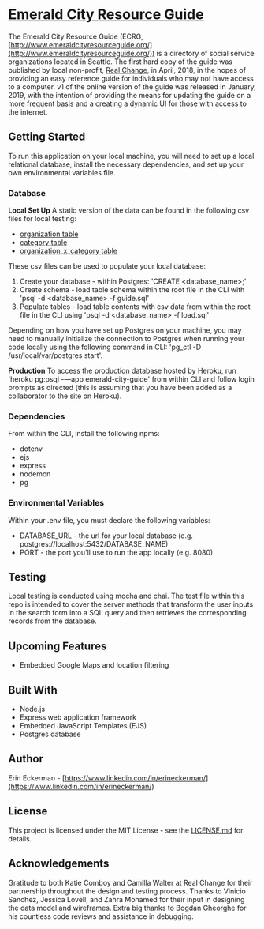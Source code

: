 # [Emerald City Resource Guide](http://www.emeraldcityresourceguide.org/)

The Emerald City Resource Guide (ECRG, [http://www.emeraldcityresourceguide.org/](http://www.emeraldcityresourceguide.org/)) is a directory of social service organizations located in Seattle.  The first hard copy of the guide was published by local non-profit, [Real Change](https://www.realchangenews.org/), in April, 2018, in the hopes of providing an easy reference guide for individuals who may not have access to a computer. v1 of the online version of the guide was released in January, 2019, with the intention of providing the means for updating the guide on a more frequent basis and a creating a dynamic UI for those with access to the internet.

## Getting Started
To run this application on your local machine, you will need to set up a local relational database, install the necessary dependencies, and set up your own environmental variables file.

### Database
**__Local Set Up__**
A static version of the data can be found in the following csv files for local testing:
- [organization table](https://github.com/eckermania/emerald-city-resource-guide/blob/master/organization.csv)
- [category table](https://github.com/eckermania/emerald-city-resource-guide/blob/master/category.csv)
- [organization_x_category table](https://github.com/eckermania/emerald-city-resource-guide/blob/master/organization_x_category.csv)

These csv files can be used to populate your local database:
1. Create your database - within Postgres: 'CREATE <database_name>;'
2. Create schema - load table schema within the root file in the CLI with 'psql -d <database_name> -f guide.sql'
3. Populate tables - load table contents with csv data from within the root file in the CLI using 'psql -d <database_name> -f load.sql'

Depending on how you have set up Postgres on your machine, you may need to manually initialize the connection to Postgres when running your code locally using the following command in CLI: 'pg_ctl -D /usr/local/var/postgres start'.

**__Production__**
To access the production database hosted by Heroku, run 'heroku pg:psql -—app emerald-city-guide' from within CLI and follow login prompts as directed (this is assuming that you have been added as a collaborator to the site on Heroku).

### Dependencies
From within the CLI, install the following npms:

- dotenv
- ejs
- express
- nodemon
- pg

### Environmental Variables
Within your .env file, you must declare the following variables:
- DATABASE_URL - the url for your local database (e.g. postgres://localhost:5432/DATABASE_NAME)
- PORT - the port you'll use to run the app locally (e.g. 8080)

## Testing
Local testing is conducted using mocha and chai.  The test file within this repo is intended to cover the server methods that transform the user inputs in the search form into a SQL query and then retrieves the corresponding records from the database.

## Upcoming Features
- Embedded Google Maps and location filtering

## Built With
- Node.js
- Express web application framework
- Embedded JavaScript Templates (EJS)
- Postgres database

## Author
Erin Eckerman - [https://www.linkedin.com/in/erineckerman/](https://www.linkedin.com/in/erineckerman/)

## License
This project is licensed under the MIT License - see the [LICENSE.md](https://github.com/eckermania/emerald-city-resource-guide/blob/master/LICENSE) for details.

## Acknowledgements

Gratitude to both Katie Comboy and Camilla Walter at Real Change for their partnership throughout the design and testing process.  Thanks to Vinicio Sanchez, Jessica Lovell, and Zahra Mohamed for their input in designing the data model and wireframes.  Extra big thanks to Bogdan Gheorghe for his countless code reviews and assistance in debugging.

